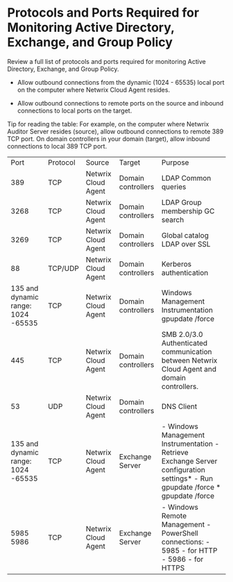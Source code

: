 # Protocols and Ports Required for Monitoring Active Directory, Exchange, and Group Policy

Review a full list of protocols and ports required for monitoring Active Directory, Exchange, and Group Policy.

- Allow outbound connections from the dynamic (1024 - 65535) local port on the computer where Netwrix Cloud Agent resides.

- Allow outbound connections to remote ports on the source and inbound connections to local ports on the target.

Tip for reading the table: For example, on the computer where Netwrix Auditor Server resides (source), allow outbound connections to remote 389 TCP port. On domain controllers in your domain (target), allow inbound connections to local 389 TCP port.

|  |  |  |  |  |
| --- | --- | --- | --- | --- |
| Port | Protocol | Source | Target | Purpose |
| 389 | TCP | Netwrix Cloud Agent | Domain controllers | LDAP  Common queries |
| 3268 | TCP | Netwrix Cloud Agent | Domain controllers | LDAP  Group membership  GC search |
| 3269 | TCP | Netwrix Cloud Agent | Domain controllers | Global catalog LDAP over SSL |
| 88 | TCP/UDP | Netwrix Cloud Agent | Domain controllers | Kerberos authentication |
| 135 and dynamic range: 1024 -65535 | TCP | Netwrix Cloud Agent | Domain controllers | Windows Management Instrumentation  gpupdate /force |
| 445 | TCP | Netwrix Cloud Agent | Domain controllers | SMB 2.0/3.0  Authenticated communication between Netwrix Cloud Agent and domain controllers. |
| 53 | UDP | Netwrix Cloud Agent | Domain controllers | DNS Client |
| 135 and dynamic range: 1024 -65535 | TCP | Netwrix Cloud Agent | Exchange Server | - Windows Management Instrumentation - Retrieve Exchange Server configuration settings\* - Run gpupdate /force \*   gpupdate /force |
| 5985  5986 | TCP | Netwrix Cloud Agent | Exchange Server | - Windows Remote Management - PowerShell connections:    - 5985 - for HTTP   - 5986 - for HTTPS |

